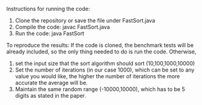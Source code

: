 Instructions for running the code:
1. Clone the repository or save the file under FastSort.java
2. Compile the code: javac FastSort.java
3. Run the code: java FastSort

To reproduce the results:
If the code is cloned, the benchmark tests will be already included, so the only thing needed to do is run the code.
Otherwise, 
1. set the input size that the sort algorithm should sort (10,100,1000,10000)
2. Set the number of iterations (in our case 1000), which can be set to any value you would like, the higher the number of iterations the more accurate the average will be.
3. Maintain the same random range (-10000,10000), which has to be 5 digits as stated in the paper.


